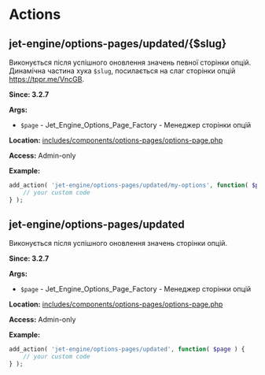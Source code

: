 # Actions

## jet-engine/options-pages/updated/{$slug}

Виконується після успішного оновлення значень певної сторінки опцій.
Динамічна частина хука `$slug`, посилається на слаг сторінки опцій https://tppr.me/VncGB.

**Since: 3.2.7**

**Args:**
- `$page` - Jet_Engine_Options_Page_Factory - Менеджер сторінки опцій

**Location:**
[includes/components/options-pages/options-page.php](https://github.com/ZemezLab/jet-engine/blob/master/includes/components/options-pages/options-page.php)


**Access:**
Admin-only

**Example:**

```php
add_action( 'jet-engine/options-pages/updated/my-options', function( $page ) {
    // your custom code
} );
```

## jet-engine/options-pages/updated

Виконується після успішного оновлення значень сторінки опцій.

**Since: 3.2.7**

**Args:**
- `$page` - Jet_Engine_Options_Page_Factory - Менеджер сторінки опцій

**Location:**
[includes/components/options-pages/options-page.php](https://github.com/ZemezLab/jet-engine/blob/master/includes/components/options-pages/options-page.php)


**Access:**
Admin-only

**Example:**

```php
add_action( 'jet-engine/options-pages/updated', function( $page ) {
    // your custom code
} );
```